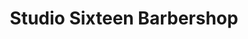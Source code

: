 ---
title: "Studio Sixteen Barbershop"
url: /ton-pentre/studio-sixteen-barbershop/
shop: Friseur
---